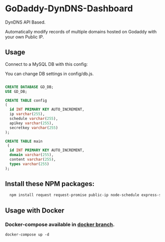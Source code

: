 # GoDaddy-DynDNS-Dashboard

DynDNS API Based.

Automatically modify records of multiple domains hosted on Godaddy with your own Public IP.

## Usage

Connect to a MySQL DB with this config:

You can change DB settings in config/db.js.

```SQL

CREATE DATABASE GD_DB;
USE GD_DB;

CREATE TABLE config 
(
  id INT PRIMARY KEY AUTO_INCREMENT,
  ip varchar(255),
  schedule varchar(255),
  apikey varchar(255),
  secretkey varchar(255)
); 

CREATE TABLE main
 (
  id INT PRIMARY KEY AUTO_INCREMENT,
  domain varchar(255),
  content varchar(255),
  types varchar(255)
);

```

## Install these NPM packages:

```bash
  npm install request request-promise public-ip node-schedule express-session express mysql ejs --save
```

## Usage with Docker
### Docker-compose available in [docker branch](https://github.com/AlchemiistCreative/GoDaddy-DynDNS-Dashboard/tree/docker).

```
docker-compose up -d
```


